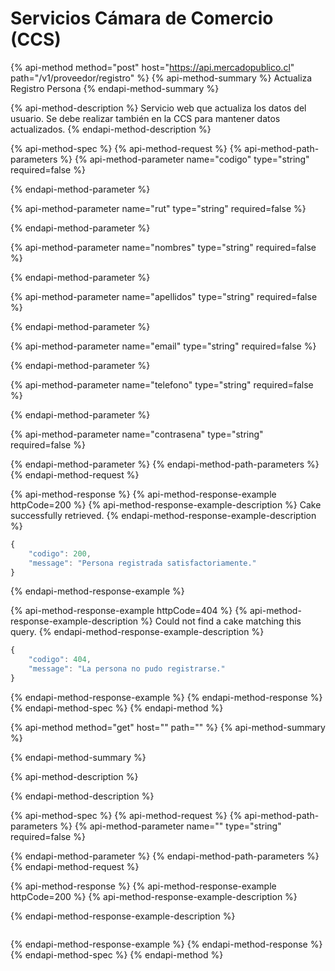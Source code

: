 # Servicios Cámara de Comercio \(CCS\)

{% api-method method="post" host="https://api.mercadopublico.cl" path="/v1/proveedor/registro" %}
{% api-method-summary %}
Actualiza Registro Persona
{% endapi-method-summary %}

{% api-method-description %}
Servicio web que actualiza los datos del usuario. Se debe realizar también en la CCS para mantener datos actualizados.
{% endapi-method-description %}

{% api-method-spec %}
{% api-method-request %}
{% api-method-path-parameters %}
{% api-method-parameter name="codigo" type="string" required=false %}

{% endapi-method-parameter %}

{% api-method-parameter name="rut" type="string" required=false %}

{% endapi-method-parameter %}

{% api-method-parameter name="nombres" type="string" required=false %}

{% endapi-method-parameter %}

{% api-method-parameter name="apellidos" type="string" required=false %}

{% endapi-method-parameter %}

{% api-method-parameter name="email" type="string" required=false %}

{% endapi-method-parameter %}

{% api-method-parameter name="telefono" type="string" required=false %}

{% endapi-method-parameter %}

{% api-method-parameter name="contrasena" type="string" required=false %}

{% endapi-method-parameter %}
{% endapi-method-path-parameters %}
{% endapi-method-request %}

{% api-method-response %}
{% api-method-response-example httpCode=200 %}
{% api-method-response-example-description %}
Cake successfully retrieved.
{% endapi-method-response-example-description %}

```javascript
{
    "codigo": 200,
    "message": "Persona registrada satisfactoriamente."
}
```
{% endapi-method-response-example %}

{% api-method-response-example httpCode=404 %}
{% api-method-response-example-description %}
Could not find a cake matching this query.
{% endapi-method-response-example-description %}

```javascript
{
    "codigo": 404,
    "message": "La persona no pudo registrarse."
}
```
{% endapi-method-response-example %}
{% endapi-method-response %}
{% endapi-method-spec %}
{% endapi-method %}

{% api-method method="get" host="" path="" %}
{% api-method-summary %}

{% endapi-method-summary %}

{% api-method-description %}

{% endapi-method-description %}

{% api-method-spec %}
{% api-method-request %}
{% api-method-path-parameters %}
{% api-method-parameter name="" type="string" required=false %}

{% endapi-method-parameter %}
{% endapi-method-path-parameters %}
{% endapi-method-request %}

{% api-method-response %}
{% api-method-response-example httpCode=200 %}
{% api-method-response-example-description %}

{% endapi-method-response-example-description %}

```

```
{% endapi-method-response-example %}
{% endapi-method-response %}
{% endapi-method-spec %}
{% endapi-method %}

